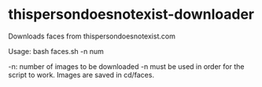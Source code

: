 # thispersondoesnotexist-downloader
Downloads faces from thispersondoesnotexist.com

Usage: 
bash faces.sh -n num

-n: number of images to be downloaded
-n must be used in order for the script to work.
Images are saved in cd/faces.
